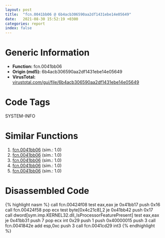 ```yaml
---
layout: post
title:  "fcn.0041bb06 @ 6b4acb306590aa2df1431ebe14e05649"
date:   2021-08-30 15:52:19 +0300
categories: report
index: false
---
```


# Generic Information
- **Function:** fcn.0041bb06
- **Origin (md5):** 6b4acb306590aa2df1431ebe14e05649
- **VirusTotal:** [virustotal.com/gui/file/6b4acb306590aa2df1431ebe14e05649][virustotal_ref]

# Code Tags
<span class="tag" id="SYSTEM-INFO">SYSTEM-INFO</span>


# Similar Functions

1. [fcn.0041bb06][similar_1_ref] (sim.: 1.0)
2. [fcn.0041bb06][similar_2_ref] (sim.: 1.0)
3. [fcn.0041bb06][similar_3_ref] (sim.: 1.0)
4. [fcn.0041bb06][similar_4_ref] (sim.: 1.0)
5. [fcn.0041bb06][similar_5_ref] (sim.: 1.0)


# Disassembled Code

{% highlight nasm %}
call fcn.00424f08
test eax,eax
je 0x41bb17
push 0x16
call fcn.00424f58
pop ecx
test byte[0x4c21c8],2
je 0x41bb42
push 0x17
call dword[sym.imp.KERNEL32.dll_IsProcessorFeaturePresent]
test eax,eax
je 0x41bb31
push 7
pop ecx
int 0x29
push 1
push 0x40000015
push 3
call fcn.0041842e
add esp,0xc
push 3
call fcn.0041cd29
int3 
{% endhighlight %}


[similar_1_ref]: /report/fcn.0041bb06@bfd6bda8df7a254a716ff69133942b93
[similar_2_ref]: /report/fcn.0041bb06@f21c4ba909d0cb7fba4a47ab9c31a20c
[similar_3_ref]: /report/fcn.0041bb06@d67a70fc91decd57fa1d3b72ab927976
[similar_4_ref]: /report/fcn.0041bb06@4e7c37abf424044823775b5a322a4f56
[similar_5_ref]: /report/fcn.0041bb06@b41633237f937bbe6f9bcfbdce811f10
[virustotal_ref]: https://www.virustotal.com/gui/file/6b4acb306590aa2df1431ebe14e05649